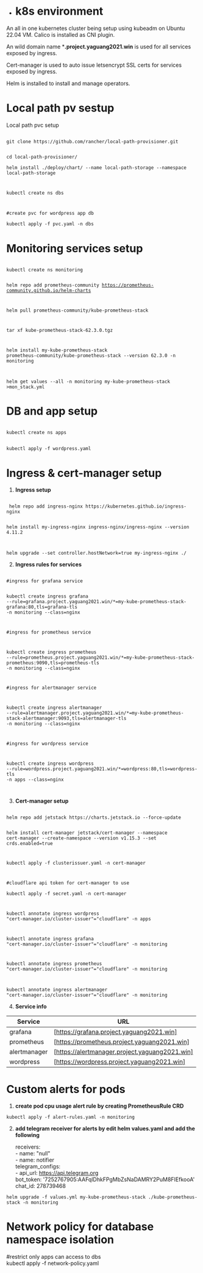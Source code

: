 - # k8s environment 
An all in one kubernetes cluster being setup using kubeadm on Ubuntu 22.04 VM. Calico is installed as CNI plugin.

An wild domain name ***.project.yaguang2021.win** is used for all services exposed by ingress.

Cert-manager is used to auto issue letsencrypt SSL certs for services exposed by ingress.

Helm is installed to install and manage operators.


#  Local path pv sestup



 Local path pvc setup

 <code>
git clone https://github.com/rancher/local-path-provisioner.git

cd local-path-provisioner/  
helm install ./deploy/chart/ --name local-path-storage --namespace local-path-storage

kubectl create ns dbs

#create pvc for wordpress app db  
kubectl apply -f pvc.yaml -n dbs
 </code>

 

# Monitoring services setup
<code>
kubectl create ns monitoring 

helm repo add prometheus-community https://prometheus-community.github.io/helm-charts

helm pull prometheus-community/kube-prometheus-stack

tar xf kube-prometheus-stack-62.3.0.tgz

helm install my-kube-prometheus-stack prometheus-community/kube-prometheus-stack --version 62.3.0 -n monitoring

helm get values --all -n monitoring my-kube-prometheus-stack >mon_stack.yml
</code>

# DB and app setup

<code>
kubectl create ns apps

kubectl apply -f wordpress.yaml 
</code>

# Ingress & cert-manager setup
1. **Ingress setup**

<code>
 helm repo add ingress-nginx https://kubernetes.github.io/ingress-nginx

 helm install my-ingress-nginx ingress-nginx/ingress-nginx --version 4.11.2

 helm upgrade --set controller.hostNetwork=true  my-ingress-nginx ./
 </code>

 

2. **Ingress rules for services**


<code>
#ingress for grafana service 

kubectl create ingress grafana --rule=grafana.project.yaguang2021.win/*=my-kube-prometheus-stack-grafana:80,tls=grafana-tls -n monitoring --class=nginx

#ingress for prometheus service 

kubectl create ingress prometheus --rule=prometheus.project.yaguang2021.win/*=my-kube-prometheus-stack-prometheus:9090,tls=prometheus-tls -n monitoring --class=nginx

#ingress for alertmanager service

kubectl create ingress alertmanager --rule=alertmanager.project.yaguang2021.win/*=my-kube-prometheus-stack-alertmanager:9093,tls=alertmanager-tls -n monitoring --class=nginx

#ingress for wordpress service

kubectl create ingress wordpress --rule=wordpress.project.yaguang2021.win/*=wordpress:80,tls=wordpress-tls -n apps --class=nginx


</code>

3. **Cert-manager setup**

<code>
helm repo add jetstack https://charts.jetstack.io --force-update  

helm install   cert-manager jetstack/cert-manager   --namespace cert-manager   --create-namespace   --version v1.15.3   --set crds.enabled=true

kubectl apply -f clusterissuer.yaml -n cert-manager

 \#cloudflare api token for cert-manager to use   
kubectl apply -f secret.yaml -n cert-manager

kubectl annotate ingress wordpress "cert-manager.io/cluster-issuer"="cloudflare" -n apps

kubectl annotate ingress grafana "cert-manager.io/cluster-issuer"="cloudflare" -n monitoring

kubectl annotate ingress prometheus "cert-manager.io/cluster-issuer"="cloudflare" -n monitoring

kubectl annotate ingress alertmanager "cert-manager.io/cluster-issuer"="cloudflare" -n monitoring
</code>

4. **Service info**

|  Service   | URL  |
|  ----  | ----  |
| grafana  | [https://grafana.project.yaguang2021.win] |
| prometheus  | [https://prometheus.project.yaguang2021.win] |
| alertmanager  | [https://alertmanager.project.yaguang2021.win] |
| wordpress  | [https://wordpress.project.yaguang2021.win] |


# Custom alerts for pods


1. **create pod cpu usage alert rule by creating PrometheusRule CRD**

`kubectl apply -f alert-rules.yaml -n monitoring`

2. **add telegram receiver for alerts by edit helm values.yaml and add the following**


    receivers:  
    \- name: "null"  
    \- name: notifier  
      telegram_configs:  
      \- api_url: https://api.telegram.org  
          bot_token: '7252767905:AAFqlDhkFPgMbZsNaDAMRY2PuM8FIEfkooA'  
          chat_id: 278739468


`helm upgrade -f values.yml my-kube-prometheus-stack ./kube-prometheus-stack -n monitoring`

# Network policy for database namespace isolation
#restrict only apps can access to dbs  
kubectl apply -f network-policy.yaml